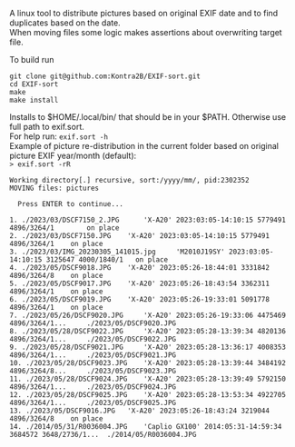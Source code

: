 A linux tool to distribute pictures based on original EXIF date and to find duplicates based on the date.\
When moving files some logic makes assertions about overwriting target file.

To build run
```
git clone git@github.com:Kontra2B/EXIF-sort.git
cd EXIF-sort
make
make install
```

Installs to $HOME/.local/bin/ that should be in your $PATH. Otherwise use full path to exif.sort.\
For help run: `exif.sort -h`\
Example of picture re-distribution in the current folder based on original picture EXIF year/month (default):\
`> exif.sort -rR`
```
Working directory[.] recursive, sort:/yyyy/mm/, pid:2302352
MOVING files: pictures

  Press ENTER to continue...

1. ./2023/03/DSCF7150_2.JPG      'X-A20' 2023:03:05-14:10:15 5779491 4896/3264/1        on place
2. ./2023/03/DSCF7150.JPG	 'X-A20' 2023:03:05-14:10:15 5779491 4896/3264/1	on place
3. ./2023/03/IMG_20230305_141015.jpg	 'M2010J19SY' 2023:03:05-14:10:15 3125647 4000/1840/1	on place
4. ./2023/05/DSCF9018.JPG	 'X-A20' 2023:05:26-18:44:01 3331842 4896/3264/8	on place
5. ./2023/05/DSCF9017.JPG	 'X-A20' 2023:05:26-18:43:54 3362311 4896/3264/1	on place
6. ./2023/05/DSCF9019.JPG	 'X-A20' 2023:05:26-19:33:01 5091778 4896/3264/1	on place
7. ./2023/05/26/DSCF9020.JPG	 'X-A20' 2023:05:26-19:33:06 4475469 4896/3264/1... 	./2023/05/DSCF9020.JPG
8. ./2023/05/28/DSCF9022.JPG	 'X-A20' 2023:05:28-13:39:34 4820136 4896/3264/1... 	./2023/05/DSCF9022.JPG
9. ./2023/05/28/DSCF9021.JPG	 'X-A20' 2023:05:28-13:36:17 4008353 4896/3264/1... 	./2023/05/DSCF9021.JPG
10. ./2023/05/28/DSCF9023.JPG	 'X-A20' 2023:05:28-13:39:44 3484192 4896/3264/8... 	./2023/05/DSCF9023.JPG
11. ./2023/05/28/DSCF9024.JPG	 'X-A20' 2023:05:28-13:39:49 5792150 4896/3264/1... 	./2023/05/DSCF9024.JPG
12. ./2023/05/28/DSCF9025.JPG	 'X-A20' 2023:05:28-13:53:34 4922705 4896/3264/1... 	./2023/05/DSCF9025.JPG
13. ./2023/05/DSCF9016.JPG	 'X-A20' 2023:05:26-18:43:24 3219044 4896/3264/8	on place
14. ./2014/05/31/R0036004.JPG	 'Caplio GX100' 2014:05:31-14:59:34 3684572 3648/2736/1... 	./2014/05/R0036004.JPG
```
